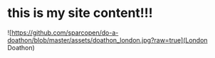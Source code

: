 # this is my site content!!!

![https://github.com/sparcopen/do-a-doathon/blob/master/assets/doathon_london.jpg?raw=true](London Doathon)
